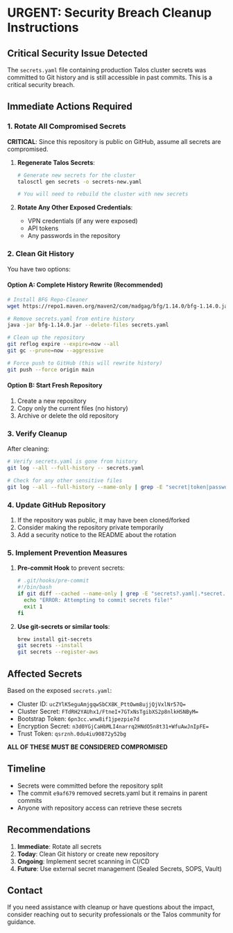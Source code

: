 # URGENT: Security Breach Cleanup Instructions

## Critical Security Issue Detected

The `secrets.yaml` file containing production Talos cluster secrets was committed to Git history and is still accessible in past commits. This is a critical security breach.

## Immediate Actions Required

### 1. Rotate All Compromised Secrets

**CRITICAL**: Since this repository is public on GitHub, assume all secrets are compromised.

1. **Regenerate Talos Secrets**:
   ```bash
   # Generate new secrets for the cluster
   talosctl gen secrets -o secrets-new.yaml
   
   # You will need to rebuild the cluster with new secrets
   ```

2. **Rotate Any Other Exposed Credentials**:
   - VPN credentials (if any were exposed)
   - API tokens
   - Any passwords in the repository

### 2. Clean Git History

You have two options:

#### Option A: Complete History Rewrite (Recommended)
```bash
# Install BFG Repo-Cleaner
wget https://repo1.maven.org/maven2/com/madgag/bfg/1.14.0/bfg-1.14.0.jar

# Remove secrets.yaml from entire history
java -jar bfg-1.14.0.jar --delete-files secrets.yaml

# Clean up the repository
git reflog expire --expire=now --all
git gc --prune=now --aggressive

# Force push to GitHub (this will rewrite history)
git push --force origin main
```

#### Option B: Start Fresh Repository
1. Create a new repository
2. Copy only the current files (no history)
3. Archive or delete the old repository

### 3. Verify Cleanup

After cleaning:
```bash
# Verify secrets.yaml is gone from history
git log --all --full-history -- secrets.yaml

# Check for any other sensitive files
git log --all --full-history --name-only | grep -E "secret|token|password"
```

### 4. Update GitHub Repository

1. If the repository was public, it may have been cloned/forked
2. Consider making the repository private temporarily
3. Add a security notice to the README about the rotation

### 5. Implement Prevention Measures

1. **Pre-commit Hook** to prevent secrets:
   ```bash
   # .git/hooks/pre-commit
   #!/bin/bash
   if git diff --cached --name-only | grep -E "secrets?.yaml|.*secret.*\.yaml"; then
     echo "ERROR: Attempting to commit secrets file!"
     exit 1
   fi
   ```

2. **Use git-secrets or similar tools**:
   ```bash
   brew install git-secrets
   git secrets --install
   git secrets --register-aws
   ```

## Affected Secrets

Based on the exposed `secrets.yaml`:
- Cluster ID: `ucZYlK5eguAmjgqwSbCX8K_PttOwm8ujjQjVxlNr57Q=`
- Cluster Secret: `FTdRH2YAUhx1/FtneI+7GTxNsTgibXS2p8nlkHSNByM=`
- Bootstrap Token: `6pn3cc.wnw8if1jpezpie7d`
- Encryption Secret: `n3d0YGjCaHbMLI4narrq2HNdO5n8t31+WfuAwJnIpFE=`
- Trust Token: `qsrznh.0du4iu90872y52bg`

**ALL OF THESE MUST BE CONSIDERED COMPROMISED**

## Timeline

- Secrets were committed before the repository split
- The commit `e9af679` removed secrets.yaml but it remains in parent commits
- Anyone with repository access can retrieve these secrets

## Recommendations

1. **Immediate**: Rotate all secrets
2. **Today**: Clean Git history or create new repository
3. **Ongoing**: Implement secret scanning in CI/CD
4. **Future**: Use external secret management (Sealed Secrets, SOPS, Vault)

## Contact

If you need assistance with cleanup or have questions about the impact, consider reaching out to security professionals or the Talos community for guidance.